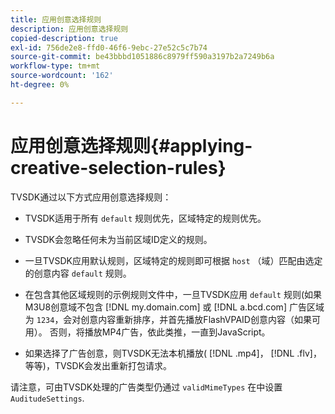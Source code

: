```yaml
---
title: 应用创意选择规则
description: 应用创意选择规则
copied-description: true
exl-id: 756de2e8-ffd0-46f6-9ebc-27e52c5c7b74
source-git-commit: be43bbbd1051886c8979ff590a3197b2a7249b6a
workflow-type: tm+mt
source-wordcount: '162'
ht-degree: 0%

---
```


# 应用创意选择规则{#applying-creative-selection-rules}

TVSDK通过以下方式应用创意选择规则：

* TVSDK适用于所有 `default` 规则优先，区域特定的规则优先。
* TVSDK会忽略任何未为当前区域ID定义的规则。
* 一旦TVSDK应用默认规则，区域特定的规则即可根据 `host` （域）匹配由选定的创意内容 `default` 规则。

* 在包含其他区域规则的示例规则文件中，一旦TVSDK应用 `default` 规则(如果M3U8创意域不包含 [!DNL my.domain.com] 或 [!DNL a.bcd.com] 广告区域为 `1234`，会对创意内容重新排序，并首先播放FlashVPAID创意内容（如果可用）。 否则，将播放MP4广告，依此类推，一直到JavaScript。

* 如果选择了广告创意，则TVSDK无法本机播放( [!DNL .mp4]， [!DNL .flv]，等等)，TVSDK会发出重新打包请求。

请注意，可由TVSDK处理的广告类型仍通过 `validMimeTypes` 在中设置 `AuditudeSettings`.
